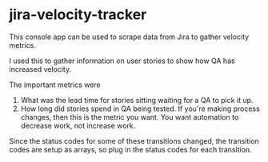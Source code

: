 # jira-velocity-tracker

This console app can be used to scrape data from Jira to gather velocity metrics.

I used this to gather information on user stories to show how QA has increased velocity.

The important metrics were

1. What was the lead time for stories sitting waiting for a QA to pick it up.
2. How long did stories spend in QA being tested.  If you're making process changes, then this is the metric you want.  You want automation to decrease work, not increase work.

Since the status codes for some of these transitions changed, the transition codes are setup as arrays, so plug in the status codes for each transition.
